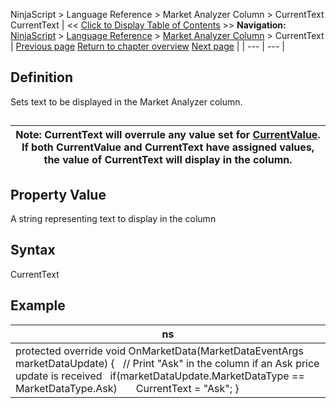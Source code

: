 ﻿
NinjaScript \> Language Reference \> Market Analyzer Column \> CurrentText
CurrentText
| \<\< [Click to Display Table of Contents](currenttext.md) \>\> **Navigation:**     [NinjaScript](ninjascript-1.md) \> [Language Reference](language_reference_wip-1.md) \> [Market Analyzer Column](market_analyzer_column-1.md) \> CurrentText | [Previous page](market_analyzer_column-1.md) [Return to chapter overview](market_analyzer_column-1.md) [Next page](currentvalue-1.md) |
| --- | --- |
## Definition
Sets text to be displayed in the Market Analyzer column.
## 
| Note: CurrentText will overrule any value set for [CurrentValue](currentvalue-1.md). If both CurrentValue and CurrentText have assigned values, the value of CurrentText will display in the column. |
| --- |
## 
## Property Value
A string representing text to display in the column
 
## Syntax
CurrentText
## 
## Example
| ns |
| --- |
| protected override void OnMarketData(MarketDataEventArgs marketDataUpdate) {    // Print "Ask" in the column if an Ask price update is received    if(marketDataUpdate.MarketDataType \=\= MarketDataType.Ask)        CurrentText \= "Ask"; } |

